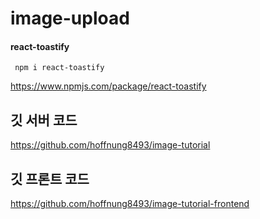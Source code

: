 # image-upload

#### react-toastify

```
 npm i react-toastify
```

https://www.npmjs.com/package/react-toastify

## 깃 서버 코드

https://github.com/hoffnung8493/image-tutorial

## 깃 프론트 코드

https://github.com/hoffnung8493/image-tutorial-frontend
